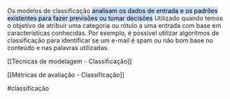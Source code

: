 Os modelos de classificação <mark style="background: #ADCCFFA6;">analisam os dados de entrada e os padrões existentes para fazer previsões ou tomar decisões</mark>
Utilizado quando temos o objetivo de atribuir uma categoria ou rótulo a uma entrada com base em características conhecidas. Por exemplo, é possível utilizar algoritmos de classificação para identificar se um e-mail é spam ou não bom base no conteúdo e nas palavras utilizadas.

[[Técnicas de modelagem - Classificação]]

[[Métricas de avaliação - Classificação]]


#classificação 